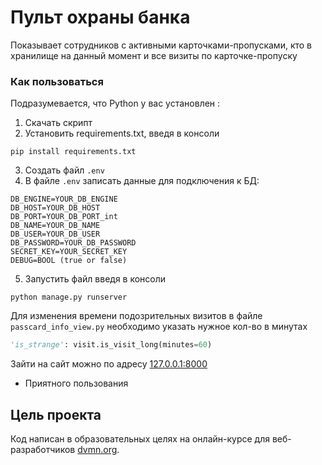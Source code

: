 # Пульт охраны банка
Показывает сотрудников с активными карточками-пропусками, кто в хранилище на данный момент и все визиты по карточке-пропуску
### Как пользоваться
Подразумевается, что Python у вас установлен :
1. Скачать скрипт
2. Установить requirements.txt, введя в консоли 
```buildoutcfg
pip install requirements.txt
```
3. Создать файл `.env` 
4. В файле `.env` записать данные для подключения к БД:

 ```buildoutcfg
DB_ENGINE=YOUR_DB_ENGINE
DB_HOST=YOUR_DB_HOST
DB_PORT=YOUR_DB_PORT_int
DB_NAME=YOUR_DB_NAME
DB_USER=YOUR_DB_USER
DB_PASSWORD=YOUR_DB_PASSWORD
SECRET_KEY=YOUR_SECRET_KEY
DEBUG=BOOL (true or false)
```
5. Запустить файл введя в консоли
```buildoutcfg
python manage.py runserver
```

Для изменения времени подозрительных визитов в файле `passcard_info_view.py` необходимо указать нужное кол-во в минутах 
```py
'is_strange': visit.is_visit_long(minutes=60)
```
Зайти на сайт можно по адресу [127.0.0.1:8000](http://127.0.0.1:8000)
* Приятного пользования

## Цель проекта
Код написан в образовательных целях на онлайн-курсе для веб-разработчиков [dvmn.org](https://dvmn.org/).